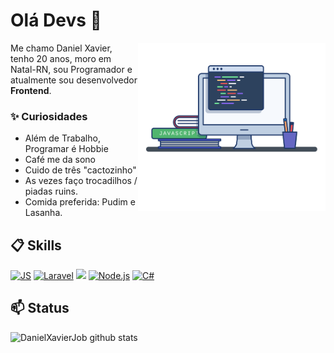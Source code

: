 # Olá Devs 👋

<img align="right" src="./image.png" width="300"/> 

Me chamo Daniel Xavier, tenho 20 anos, moro em Natal-RN, sou Programador e atualmente sou desenvolvedor **Frontend**.

### ✨ Curiosidades

- Além de Trabalho, Programar é Hobbie
- Café me da sono
- Cuido de três "cactozinho"
- As vezes faço trocadilhos / piadas ruins.
- Comida preferida: Pudim e Lasanha.

## 📋 Skills

[![JS](https://img.shields.io/badge/JavaScript-5E5C5C?style=for-the-badge&logo=javascript&logoColor=F7DF1E&style=plastic)]()
[![Laravel](https://img.shields.io/badge/Laravel-F7DF1E?style=for-the-badge&logo=laravel&logoColor=black&style=plastic)]()
[![](https://img.shields.io/badge/React-20232A?style=for-the-badge&logo=react&logoColor=61DAFB&style=plastic)]()
[![Node.js](https://img.shields.io/badge/Node.js-339933?style=for-the-badge&logo=nodedotjs&logoColor=white&style=plastic)]()
[![C#](https://img.shields.io/badge/CSharp-E10098?style=for-the-badge&logo=csharp&logoColor=white&style=plastic)]()

## 📫 Status

![DanielXavierJob github stats](https://github-readme-stats.vercel.app/api?username=DanielXavierJob&hide=[%22issues%22]&show_icons=true)
